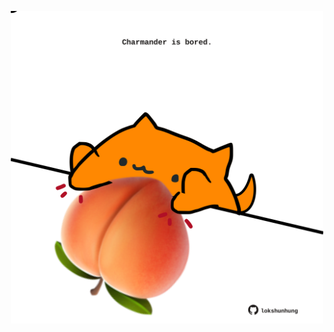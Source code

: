 <!-- built at 25/12/2024, 02:21:52 UTC -->
<p align="center">
  <img width="500" height="500" src="./ReadmeImage.svg">
</p>
